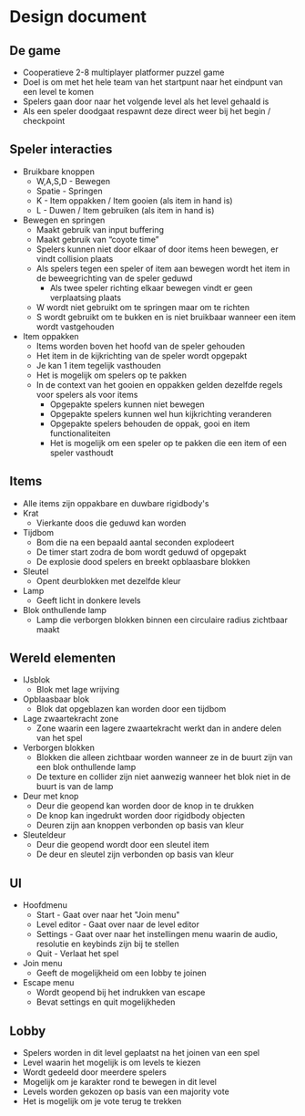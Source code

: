 # Design document
## De game
* Cooperatieve 2-8 multiplayer platformer puzzel game
* Doel is om met het hele team van het startpunt naar het eindpunt van een level te komen
* Spelers gaan door naar het volgende level als het level gehaald is
* Als een speler doodgaat respawnt deze direct weer bij het begin / checkpoint

## Speler interacties
* Bruikbare knoppen
  * W,A,S,D - Bewegen
  * Spatie - Springen
  * K - Item oppakken / Item gooien (als item in hand is)
  * L - Duwen / Item gebruiken (als item in hand is)
* Bewegen en springen
  * Maakt gebruik van input buffering
  * Maakt gebruik van “coyote time”
  * Spelers kunnen niet door elkaar of door items heen bewegen, er vindt collision plaats
  * Als spelers tegen een speler of item aan bewegen wordt het item in de beweegrichting van de speler geduwd
    * Als twee speler richting elkaar bewegen vindt er geen verplaatsing plaats
  * W wordt niet gebruikt om te springen maar om te richten
  * S wordt gebruikt om te bukken en is niet bruikbaar wanneer een item wordt vastgehouden
* Item oppakken
  * Items worden boven het hoofd van de speler gehouden
  * Het item in de kijkrichting van de speler wordt opgepakt
  * Je kan 1 item tegelijk vasthouden
  * Het is mogelijk om spelers op te pakken
  * In de context van het gooien en oppakken gelden dezelfde regels voor spelers als voor items
    * Opgepakte spelers kunnen niet bewegen
    * Opgepakte spelers kunnen wel hun kijkrichting veranderen
    * Opgepakte spelers behouden de oppak, gooi en item functionaliteiten
    * Het is mogelijk om een speler op te pakken die een item of een speler vasthoudt
## Items
* Alle items zijn oppakbare en duwbare rigidbody's
* Krat
  * Vierkante doos die geduwd kan worden
* Tijdbom
  * Bom die na een bepaald aantal seconden explodeert
  * De timer start zodra de bom wordt geduwd of opgepakt
  * De explosie dood spelers en breekt opblaasbare blokken
* Sleutel
  * Opent deurblokken met dezelfde kleur
* Lamp
  * Geeft licht in donkere levels
* Blok onthullende lamp
  * Lamp die verborgen blokken binnen een circulaire radius zichtbaar maakt
## Wereld elementen
* IJsblok
  * Blok met lage wrijving
* Opblaasbaar blok
  * Blok dat opgeblazen kan worden door een tijdbom
* Lage zwaartekracht zone
  * Zone waarin een lagere zwaartekracht werkt dan in andere delen van het spel
* Verborgen blokken
  * Blokken die alleen zichtbaar worden wanneer ze in de buurt zijn van een blok onthullende lamp
  * De texture en collider zijn niet aanwezig wanneer het blok niet in de buurt is van de lamp
* Deur met knop
  * Deur die geopend kan worden door de knop in te drukken
  * De knop kan ingedrukt worden door rigidbody objecten
  * Deuren zijn aan knoppen verbonden op basis van kleur
* Sleuteldeur
  * Deur die geopend wordt door een sleutel item
  * De deur en sleutel zijn verbonden op basis van kleur
## UI
* Hoofdmenu
  * Start - Gaat over naar het "Join menu"
  * Level editor - Gaat over naar de level editor
  * Settings - Gaat over naar het instellingen menu waarin de audio, resolutie en keybinds zijn bij te stellen
  * Quit - Verlaat het spel
* Join menu
  * Geeft de mogelijkheid om een lobby te joinen
* Escape menu
  * Wordt geopend bij het indrukken van escape
  * Bevat settings en quit mogelijkheden
## Lobby
* Spelers worden in dit level geplaatst na het joinen van een spel
* Level waarin het mogelijk is om levels te kiezen
* Wordt gedeeld door meerdere spelers
* Mogelijk om je karakter rond te bewegen in dit level
* Levels worden gekozen op basis van een majority vote
* Het is mogelijk om je vote terug te trekken
